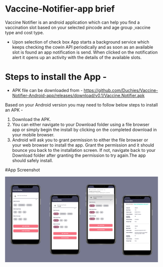 # Vaccine-Notifier-app brief
Vaccine Notifier is an android application which can help you find a vaccination slot based on your selected pincode and age group ,vaccine type and cost type.

- Upon selection of check box App starts a background service which keeps checking the cowin API periodically and as soon as an available slot is 
found an app notification is send. When clicked on the notification alert it opens up an activity with the details of the available slots.

# Steps to install the App -

 - APK file can be downloaded from - https://github.com/Duchies/Vaccine-Notifier-Android-app/releases/download/v0.1/Vaccine.Notifier.apk

 Based on your Android version you may need to follow below steps to install an APK -
1) Download the APK.
2) You can either navigate to your Download folder using a file browser app or simply begin the install by clicking on the completed download in your mobile browser.
3) Android will ask you to grant permission to either the file browser or your web browser to install the app. Grant the permission and it should bounce 
you back to the installation screen. If not, navigate back to your Download folder after granting the permission to try again.The app should safely install.

#App Screenshot

![image](https://raw.githubusercontent.com/Duchies/PhotoResources/master/covid_vaccine_apk_picks.png)


